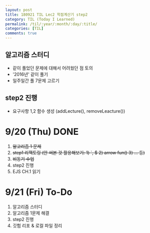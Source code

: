 ```yaml
---
layout: post
title: 180921 TIL Lec2 학점계산기 step2
category: TIL (Today I Learned)
permalink: /til/:year/:month/:day/:title/
categories: [TIL]
comments: true
---
```

## 알고리즘 스터디
- 같이 풀었던 문제에 대해서 어려웠던 점 토의
- '2016년' 같이 풀기
- 일주일간 풀 7문제 고르기

## step2 진행
- 요구사항 1,2 함수 생성 (addLecture(), removeLeacture())

# 9/20 (Thu) DONE
1. ~~알고리즘 1 문제~~
2. ~~step1 리팩토링 (안 써본 것 활용해보기: 1) `, $  2) arrow fun()  3) ... 등)~~
3. ~~비동기 수업~~
4. step2 진행
5. EJS CH.1 읽기 

# 9/21 (Fri) To-Do
1. 알고리즘 스터디
2. 알고리즘 1문제 해결
3. step2 진행
4. 깃험 리포 & 로컬 파일 정리 
